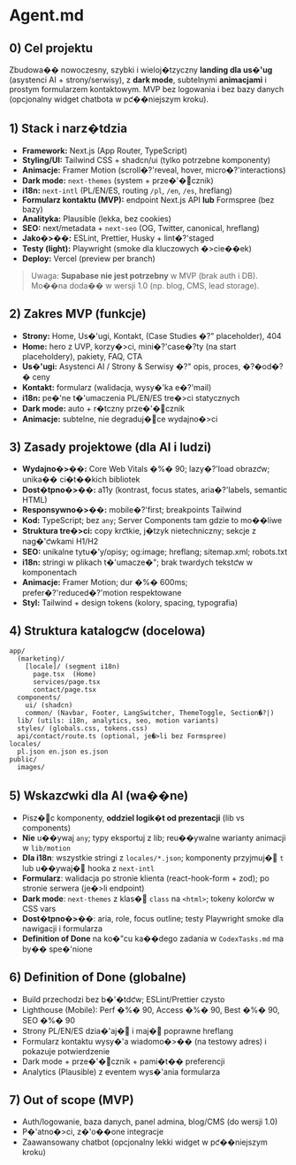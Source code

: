 # Agent.md

## 0) Cel projektu
Zbudowa�� nowoczesny, szybki i wieloj�tzyczny **landing dla us�'ug** (asystenci AI + strony/serwisy), z **dark mode**, subtelnymi **animacjami** i prostym formularzem kontaktowym. MVP bez logowania i bez bazy danych (opcjonalny widget chatbota w pƈ��niejszym kroku).

## 1) Stack i narz�tdzia
- **Framework:** Next.js (App Router, TypeScript)
- **Styling/UI:** Tailwind CSS + shadcn/ui (tylko potrzebne komponenty)
- **Animacje:** Framer Motion (scroll�?'reveal, hover, micro�?'interactions)
- **Dark mode:** `next-themes` (system + prze�'�cznik)
- **i18n:** `next-intl` (PL/EN/ES, routing `/pl`, `/en`, `/es`, hreflang)
- **Formularz kontaktu (MVP):** endpoint Next.js API **lub** Formspree (bez bazy)
- **Analityka:** Plausible (lekka, bez cookies)
- **SEO:** next/metadata + `next-seo` (OG, Twitter, canonical, hreflang)
- **Jako�>��:** ESLint, Prettier, Husky + lint�?'staged
- **Testy (light):** Playwright (smoke dla kluczowych �>cie��ek)
- **Deploy:** Vercel (preview per branch)

> Uwaga: **Supabase nie jest potrzebny** w MVP (brak auth i DB). Mo��na doda�� w wersji 1.0 (np. blog, CMS, lead storage).

## 2) Zakres MVP (funkcje)
- **Strony:** Home, Us�'ugi, Kontakt, (Case Studies �?" placeholder), 404
- **Home:** hero z UVP, korzy�>ci, mini�?'case�?ty (na start placeholdery), pakiety, FAQ, CTA
- **Us�'ugi:** Asystenci AI / Strony & Serwisy �?" opis, proces, �?�od�?� ceny
- **Kontakt:** formularz (walidacja, wysy�'ka e�?'mail)
- **i18n:** pe�'ne t�'umaczenia PL/EN/ES tre�>ci statycznych
- **Dark mode:** auto + r�tczny prze�'�cznik
- **Animacje:** subtelne, nie degraduj�ce wydajno�>ci

## 3) Zasady projektowe (dla AI i ludzi)
- **Wydajno�>��:** Core Web Vitals �%� 90; lazy�?'load obrazƈw; unika�� ci�t��kich bibliotek
- **Dost�tpno�>��:** a11y (kontrast, focus states, aria�?'labels, semantic HTML)
- **Responsywno�>��:** mobile�?'first; breakpoints Tailwind
- **Kod:** TypeScript; bez `any`; Server Components tam gdzie to mo��liwe
- **Struktura tre�>ci:** copy krƈtkie, j�tzyk nietechniczny; sekcje z nag�'ƈwkami H1/H2
- **SEO:** unikalne tytu�'y/opisy; og:image; hreflang; sitemap.xml; robots.txt
- **i18n:** stringi w plikach t�'umacze�"; brak twardych tekstƈw w komponentach
- **Animacje:** Framer Motion; dur �%� 600ms; prefer�?'reduced�?'motion respektowane
- **Styl:** Tailwind + design tokens (kolory, spacing, typografia)

## 4) Struktura katalogƈw (docelowa)
```
app/
  (marketing)/
    [locale]/ (segment i18n)
      page.tsx  (Home)
      services/page.tsx
      contact/page.tsx
  components/
    ui/ (shadcn)
    common/ (Navbar, Footer, LangSwitcher, ThemeToggle, Section�?|)
  lib/ (utils: i18n, analytics, seo, motion variants)
  styles/ (globals.css, tokens.css)
  api/contact/route.ts (optional, je�>li bez Formspree)
locales/
  pl.json en.json es.json
public/
  images/
```

## 5) Wskazƈwki dla AI (wa��ne)
- Pisz�c komponenty, **oddziel logik�t od prezentacji** (lib vs components)
- **Nie** u��ywaj `any`; typy eksportuj z lib; reu��ywalne warianty animacji w `lib/motion`
- **Dla i18n**: wszystkie stringi z `locales/*.json`; komponenty przyjmuj� `t` lub u��ywaj� hooka z `next-intl`
- **Formularz**: walidacja po stronie klienta (react-hook-form + zod); po stronie serwera (je�>li endpoint)
- **Dark mode**: `next-themes` z klas� `class` na `<html>`; tokeny kolorƈw w CSS vars
- **Dost�tpno�>��**: aria, role, focus outline; testy Playwright smoke dla nawigacji i formularza
- **Definition of Done** na ko�"cu ka��dego zadania w `CodexTasks.md` ma by�� spe�'nione

## 6) Definition of Done (globalne)
- Build przechodzi bez b�'�tdƈw; ESLint/Prettier czysto
- Lighthouse (Mobile): Perf �%� 90, Access �%� 90, Best �%� 90, SEO �%� 90
- Strony PL/EN/ES dzia�'aj� i maj� poprawne hreflang
- Formularz kontaktu wysy�'a wiadomo�>�� (na testowy adres) i pokazuje potwierdzenie
- Dark mode + prze�'�cznik + pami�t�� preferencji
- Analytics (Plausible) z eventem wys�'ania formularza

## 7) Out of scope (MVP)
- Auth/logowanie, baza danych, panel admina, blog/CMS (do wersji 1.0)
- P�'atno�>ci, z�'o��one integracje
- Zaawansowany chatbot (opcjonalny lekki widget w pƈ��niejszym kroku)

